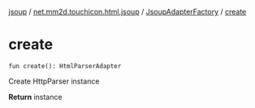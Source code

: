 [jsoup](../../index.md) / [net.mm2d.touchicon.html.jsoup](../index.md) / [JsoupAdapterFactory](index.md) / [create](./create.md)

# create

`fun create(): HtmlParserAdapter`

Create HttpParser instance

**Return**
instance

